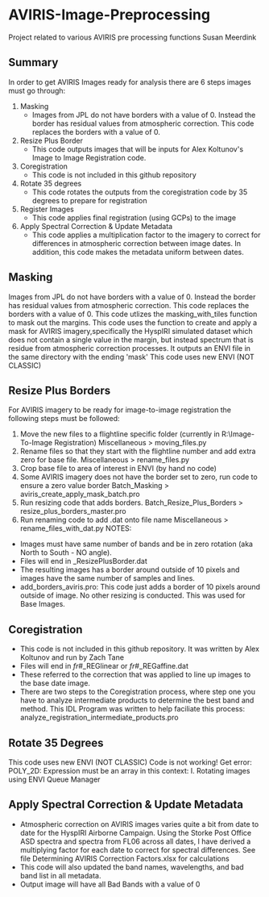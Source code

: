 # AVIRIS-Image-Preprocessing
Project related to various AVIRIS pre processing functions
Susan Meerdink

## Summary
In order to get AVIRIS Images ready for analysis there are 6 steps images must go through:
1. Masking
	* Images from JPL do not have borders with a value of 0. Instead the border has residual values from atmospheric correction. This code replaces the borders with a value of 0.
2. Resize Plus Border
	* This code outputs images that will be inputs for Alex Koltunov's Image to Image Registration code.
3. Coregistration
	* This code is not included in this github repository 
4. Rotate 35 degrees
	* This code rotates the outputs from the coregistration code by 35 degrees to prepare for registration
5. Register Images
	* This code applies final registration (using GCPs) to the image
6. Apply Spectral Correction & Update Metadata
	* This code applies a multiplication factor to the imagery to correct for differences in atmospheric correction between image dates. In addition, this code makes the metadata uniform between dates.
	
## Masking
Images from JPL do not have borders with a value of 0. Instead the border has residual values from atmospheric correction. This code replaces the borders with a value of 0.
This code utlizes the masking_with_tiles function to mask out the margins.
This code uses the function to create and apply a mask for AVIRIS imagery,specifically the HyspIRI simulated dataset which does not contain a single value in the margin, but instead spectrum that is residue
from atmospheric correction processes.
It outputs an ENVI file in the same directory with the ending 'mask'
This code uses new ENVI (NOT CLASSIC)

## Resize Plus Borders
For AVIRIS imagery to be ready for image-to-image registration the following steps must be followed:

1. Move the new files to a flightline specific folder (currently in R:\Image-To-Image Registration\)
	Miscellaneous > moving_files.py
2. Rename files so that they start with the flightline number and add extra zero for base file.
	Miscellaneous > rename_files.py
3. Crop base file to area of interest in ENVI (by hand no code)
4. Some AVIRIS imagery does not have the border set to zero, run code to ensure a zero value border
	Batch_Masking > aviris_create_apply_mask_batch.pro
5. Run resizing code that adds borders. 
	Batch_Resize_Plus_Borders > resize_plus_borders_master.pro
6. Run renaming code to add .dat onto file name
	Miscellaneous > rename_files_with_dat.py
NOTES:
* Images must have same number of bands and be in zero rotation (aka North to South - NO angle).	
* Files will end in _ResizePlusBorder.dat 
* The resulting images has a border around outside of 10 pixels and images have the same number of samples and lines.
* add_borders_aviris.pro: This code just adds a border of 10 pixels around outside of image. No other resizing is conducted. This was used for Base Images.

## Coregistration
* This code is not included in this github repository. It was written by Alex Koltunov and run by Zach Tane
* Files will end in _fr_#_REGlinear or _fr_#_REGaffine.dat 
* These referred to the correction that was applied to line up images to the base date image.
* There are two steps to the Coregistration process, where step one you have to analyze intermediate products to determine the best band and method. This IDL Program was written to help faciliate this process: analyze_registration_intermediate_products.pro

## Rotate 35 Degrees
This code uses new ENVI (NOT CLASSIC)
Code is not working! 
Get error: POLY_2D: Expression must be an array in this context: I.
Rotating images using ENVI Queue Manager

## Apply Spectral Correction & Update Metadata
* Atmospheric correction on AVIRIS images varies quite a bit from date to date for the HyspIRI Airborne Campaign. Using the Storke Post Office ASD spectra and spectra from FL06 across all dates, I have derived a multiplying factor for each date to correct for spectral differences. See file Determining AVIRIS Correction Factors.xlsx for calculations 
* This code will also updated the band names, wavelengths, and bad band list in all metadata.
* Output image will have all Bad Bands with a value of 0
